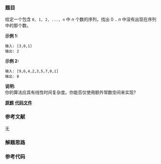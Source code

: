 ### 题目
给定一个包含 `0, 1, 2, ..., n` 中  _n_  个数的序列，找出 0 .. _n_  中没有出现在序列中的那个数。

**示例 1:**

    
    
    输入: [3,0,1]
    输出: 2
    

**示例  2:**

    
    
    输入: [9,6,4,2,3,5,7,0,1]
    输出: 8
    

**说明:**  
你的算法应具有线性时间复杂度。你能否仅使用额外常数空间来实现?

 **[原题](https://leetcode-cn.com/problems/missing-number/)**    **[代码文件]()**


### 参考文献
无

### 解题思路




### 参考代码

```go


```




